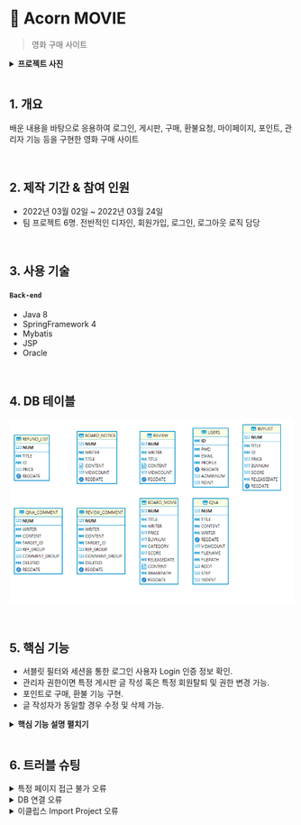 # :pencil: Acorn MOVIE 
>영화 구매 사이트
<details>
<summary><b>프로젝트 사진</b></summary>
<div markdown="1">

![1](./img/1.jpg)

![2](./img/2.jpg)

![3](./img/3.jpg)

</div>
</details>

</br>

## 1. 개요
배운 내용을 바탕으로 응용하여 로그인, 게시판, 구매, 환불요청, 마이페이지, 포인트, 관리자 기능 등을 구현한 영화 구매 사이트

</br>

## 2. 제작 기간 & 참여 인원
- 2022년 03월 02일 ~ 2022년 03월 24일
- 팀 프로젝트 6명. 전반적인 디자인, 회원가입, 로그인, 로그아웃 로직 담당

</br>

## 3. 사용 기술
#### `Back-end`
  - Java 8
  - SpringFramework 4
  - Mybatis
  - JSP
  - Oracle

</br>

## 4. DB 테이블
![4](./img/4.png)

</br>

## 5. 핵심 기능
 * 서블릿 필터와 세션을 통한 로그인 사용자 Login 인증 정보 확인.
 * 관리자 권한이면 특정 게시판 글 작성 혹은 특정 회원탈퇴 및 권한 변경 가능.
 * 포인트로 구매, 환불 기능 구현.
 * 글 작성자가 동일할 경우 수정 및 삭제 가능.

<details>
<summary><b>핵심 기능 설명 펼치기</b></summary>
<div markdown="1">

### 1. 서블릿 필터와 세션을 통한 로그인 사용자 Login 인증 정보 확인.
- **LoginFilter** :pencil: [코드 확인](https://github.com/HyoungMinSong/mall2/blob/4f64d0a3d2216b61bde38b5d77807a4bbba52c54/mall1/src/main/java/com/gura/spring/filter/LoginFilter.java#L27)
  - 필터와 세션을 통해 로그인 여부를 알아낸다. 
  - 로그인이 안되어 있으면 로그인 페이지로 리다이렉트 이동.
  - 로그인 페이지로 리다이렉트 이동이 되었으면 원래 가려던 목적지로 다시 갈 수 있도록 URL과 파라미터 정보를 가져온다.
  
</br>

### 2. 관리자 권한이면 특정 게시판 글 작성 혹은 특정 회원탈퇴 및 권한 변경 가능.
- **adminNum** :pencil: [코드 확인](https://github.com/HyoungMinSong/mall2/blob/4f64d0a3d2216b61bde38b5d77807a4bbba52c54/mall1/src/main/java/com/gura/spring/movie/service/MovieServiceImpl.java#L130)
  - USERS 테이블의 adminNum 칼럼의 값 0 혹은 1을 통해서 관리자와 유저를 구분한다.
  - adminNum이 1인 경우 영화 업로드와 수정 삭제 버튼이 활성화. 스마트에디터를 사용하여 영화 정보와 사진을 업로드 할 수 있다.

</br>

- **관리자 기능**
  - 마찬가지로 adminNum을 통해 회원들의 목록을 살펴볼 수 있고 회원 탈퇴 및 권한을 변경할 수 있다.
 
</br>

### 3. 포인트로 구매, 환불 기능 구현
- **영화 구매** 
  - 영화 구매시 USERS 테이블에서 로그인된 Id의 Point가 영화의 가격만큼 차감된다. 

</br>

- **영화 환불** :pencil: [코드 확인](https://github.com/HyoungMinSong/mall2/blob/4f64d0a3d2216b61bde38b5d77807a4bbba52c54/mall1/src/main/java/com/gura/spring/buy/service/BuyServiceImpl.java#L137)
  - 포인트를 다시 돌려주는 방식으로 진행.
  - 환불요청을 완료하면 일반회원의 구매내역에서 지워진다. 마찬가지로 환불요청 리스트에서도 동시에 지워진다.

</br>

### 4. 글 작성자가 동일할 경우 수정 및 삭제 가능
- **수정 및 삭제** :pencil: [코드 확인](https://github.com/HyoungMinSong/mall2/blob/4f64d0a3d2216b61bde38b5d77807a4bbba52c54/mall1/src/main/java/com/gura/spring/qna/service/QnaServiceImpl.java#L239)
  - 세션 아이디와 작성자의 아이디가 다르다면 예외를 발생시키도록 만든다.

</div>
</details>

</br>

## 6. 트러블 슈팅
<details>
<summary> 특정 페이지 접근 불가 오류 </summary>
<div markdown="1">

  - 에러
    - 특정 페이지의 404 오류.
  - 해결
    - Web Modules의 path 변경으로 해결.

</div>
</details>

<details>
<summary> DB 연결 오류 </summary>
<div markdown="1">
  
  - 에러
    - 깃허브에 새로 풀된 프로젝트를 구동 중 DB 연결 오류 발생.
  - 해결
    -  머지 충돌 중 맵퍼 삭제 발생. 맵퍼 복구 후 해결.
  
</div>
</details>

<details>
<summary> 이클립스 Import Project 오류</summary>
<div markdown="1">
  
  - 에러 메세지
    - a .project file already exists in directory
  - 해결
    - 이클립스와 STS의 메타 데이터의 문제
    - 깃 레포지토리에 들어있는 디렉토리 프로젝트 오른쪽 클릭 후 나오는 Import Projects를 클릭 후 진행.
  
</div>
</details>
